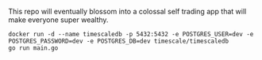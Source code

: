 This repo will eventually blossom into a colossal self trading app that will make everyone super wealthy.

```
docker run -d --name timescaledb -p 5432:5432 -e POSTGRES_USER=dev -e POSTGRES_PASSWORD=dev -e POSTGRES_DB=dev timescale/timescaledb
go run main.go
```
